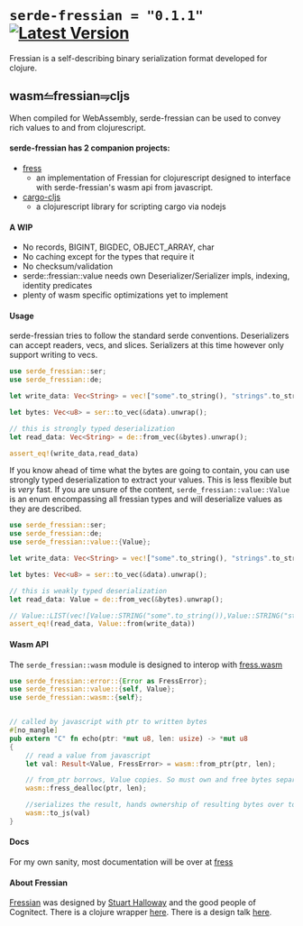 # `serde-fressian = "0.1.1"` [![Latest Version]][crates.io]
Fressian is a self-describing binary serialization format developed for clojure.

[Latest Version]: https://img.shields.io/crates/v/serde-fressian.svg
[crates.io]: https://crates.io/crates/serde-fressian

## wasm⥪fressian⥭cljs

When compiled for WebAssembly, serde-fressian can be used to convey rich values to and from clojurescript.

#### serde-fressian has 2 companion projects:
  + [fress](https://github.com/pkpkpk/fress)
    - an implementation of Fressian for clojurescript designed to interface with serde-fressian's wasm api from javascript.
  + [cargo-cljs](https://github.com/pkpkpk/cargo-cljs)
    - a clojurescript library for scripting cargo via nodejs

#### A WIP
  + No records, BIGINT, BIGDEC, OBJECT_ARRAY, char
  + No caching except for the types that require it
  + No checksum/validation
  + serde::fressian::value needs own Deserializer/Serializer impls, indexing, identity predicates
  + plenty of wasm specific optimizations yet to implement

#### Usage

serde-fressian tries to follow the standard serde conventions. Deserializers can accept readers, vecs, and slices. Serializers at this time however only support writing to vecs.

```rust
use serde_fressian::ser;
use serde_fressian::de;

let write_data: Vec<String> = vec!["some".to_string(), "strings".to_string()];

let bytes: Vec<u8> = ser::to_vec(&data).unwrap();

// this is strongly typed deserialization
let read_data: Vec<String> = de::from_vec(&bytes).unwrap();

assert_eq!(write_data,read_data)
```

If you know ahead of time what the bytes are going to contain, you can use strongly typed deserialization to extract your values. This is less flexible but is *very* fast. If you are unsure of the content, `serde_fressian::value::Value` is an enum encompassing all fressian types and will deserialize values as they are described.

```rust
use serde_fressian::ser;
use serde_fressian::de;
use serde_fressian::value::{Value};

let write_data: Vec<String> = vec!["some".to_string(), "strings".to_string()];

let bytes: Vec<u8> = ser::to_vec(&data).unwrap();

// this is weakly typed deserialization
let read_data: Value = de::from_vec(&bytes).unwrap();

// Value::LIST(vec![Value::STRING("some".to_string()),Value::STRING("strings".to_string())])
assert_eq!(read_data, Value::from(write_data))

```

#### Wasm API

The `serde_fressian::wasm` module is designed to interop with [fress.wasm](https://github.com/pkpkpk/fress/blob/master/src/main/cljs/fress/wasm.cljs)

```rust
use serde_fressian::error::{Error as FressError};
use serde_fressian::value::{self, Value};
use serde_fressian::wasm::{self};


// called by javascript with ptr to written bytes
#[no_mangle]
pub extern "C" fn echo(ptr: *mut u8, len: usize) -> *mut u8
{
    // read a value from javascript
    let val: Result<Value, FressError> = wasm::from_ptr(ptr, len);

    // from_ptr borrows, Value copies. So must own and free bytes separately
    wasm::fress_dealloc(ptr, len);

    //serializes the result, hands ownership of resulting bytes over to js
    wasm::to_js(val)
}
```

#### Docs

For my own sanity, most documentation will be over at [fress](https://github.com/pkpkpk/fress)

#### About Fressian
[Fressian](https://github.com/Datomic/fressian) was designed by [Stuart Halloway](https://twitter.com/stuarthalloway) and the good people of Cognitect. There is a clojure wrapper [here](https://github.com/clojure/data.fressian). There is a design talk [here](https://www.youtube.com/watch?v=JArZqMqsaB0).


